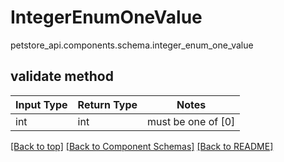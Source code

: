 # IntegerEnumOneValue
petstore_api.components.schema.integer_enum_one_value

## validate method
Input Type | Return Type | Notes
------------ | ------------- | -------------
int | int | must be one of [0]

[[Back to top]](#top) [[Back to Component Schemas]](../../../README.md#Component-Schemas) [[Back to README]](../../../README.md)
